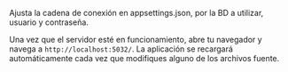 Ajusta la cadena de conexión en appsettings.json, por la BD a utilizar, usuario y contraseña.

Una vez que el servidor esté en funcionamiento, abre tu navegador y navega a `http://localhost:5032/`. La aplicación se recargará automáticamente cada vez que modifiques alguno de los archivos fuente.